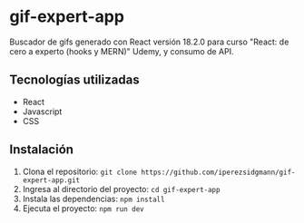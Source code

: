 # gif-expert-app

Buscador de gifs generado con React versión 18.2.0 para curso "React: de cero a experto (hooks y MERN)" Udemy, y consumo de API.

## Tecnologías utilizadas

- React
- Javascript
- CSS

## Instalación

1. Clona el repositorio: `git clone https://github.com/iperezsidgmann/gif-expert-app.git`
2. Ingresa al directorio del proyecto: `cd gif-expert-app`
3. Instala las dependencias: `npm install`
4. Ejecuta el proyecto: `npm run dev`
